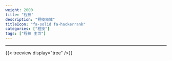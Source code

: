 ```yaml
---
weight: 2000
title: "程技"
description: "程技领域"
titleIcon: "fa-solid fa-hackerrank"
categories: ["程技"]
tags: ["程技 主页"]
---
```


---

{{< treeview
  display="tree"
/>}}